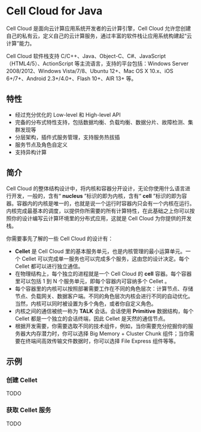 Cell Cloud for Java
===================


Cell Cloud 是面向云计算应用系统开发者的云计算引擎，Cell Cloud 允许您创建自己的私有云，定义自己的云计算服务，通过丰富的软件栈让应用系统构建起“云计算”能力。

Cell Cloud 软件栈支持 C/C++、Java、Object-C、C#、JavaScript（HTML4/5）、ActionScript 等主流语言，支持的平台包括：Windows Server 2008/2012、Windows Vista/7/8、Ubuntu 12+、Mac OS X 10.x、iOS 6+/7+、Android 2.3+/4.0+、Flash 10+、AIR 13+ 等。


特性
----

- 经过充分优化的 Low-level 和 High-level API
- 完备的分布式特性支持，包括数据均衡、负载均衡、数据分片、故障检测、集群发现等
- 分层架构，插件式服务管理，支持服务热拔插
- 服务节点及角色自定义
- 支持异构计算


简介
----
Cell Cloud 的整体结构设计中，将内核和容器分开设计，无论你使用什么语言进行开发，一般的，含有“ **nucleus** ”标识的即为内核，含有“ **cell** ”标识的即为容器。容器内的内核是唯一的，也就是说一个运行时容器内只会有一个内核在运行。内核完成最基本的调度，以提供你所需要的所有计算特性，在此基础之上你可以按照你的设计编写云计算环境里的分布式应用，这就是 Cell Cloud 为你提供的开发栈。

你需要事先了解的一些 Cell Cloud 的设计有：

+ **Cellet** 是 Cell Cloud 里的基本服务单元，也是内核管理的最小运算单元。一个 Cellet 可以完成单一服务也可以完成多个服务，这由您的设计决定。每个 Cellet 都可以进行独立通信。
+ 在物理结构上，每个独立的进程就是一个 Cell Cloud 的 **cell** 容器。每个容器里可以包括 1 到 N 个服务单元，即每个容器内可容纳多个 Cellet 。
+ 每个容器里的内核可以按照部署需要工作在不同的角色层次：计算节点、存储节点、负载网关、数据客户端。不同的角色层次内核会进行不同的自动优化。当然，内核可以同时被设置为多个角色，或者你自定义角色。
+ 内核之间的通信被统一称为 **TALK** 会话。会话使用 **Primitive** 数据结构，每个 Cellet 都是一个独立的会话终端，因此 Cellet 是天然的通信节点。
+ 根据开发需要，你需要选取不同的技术组件，例如，当你需要充分挖掘你的服务器大内存潜力时，你可以选择 Big Memory + Cluster Chunk 组件；当你需要在终端间高效传输文件数据时，你可以选择 File Express 组件等等。


示例
----

### 创建 Cellet 

TODO

### 获取 Cellet 服务

TODO

